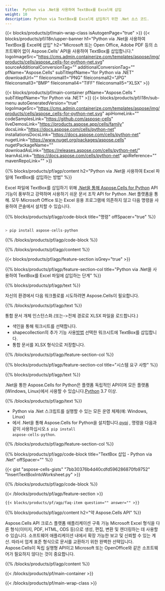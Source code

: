 ```yaml
---
title:  Python via .Net을 사용하여 TextBox를 Excel에 삽입
weight: 10
description: Python via TextBox를 Excel에 삽입하기 위한 .Net 소스 코드.
---
```

{{< blocks/products/pf/main-wrap-class isAutogenPage="true" >}}
{{< blocks/products/pf/i18n/upper-banner h1="Python via .Net을 사용하여 TextBox를 Excel에 삽입" h2="Microsoft 또는 Open Office, Adobe PDF 등의 소프트웨어 없이 Aspose.Cells\' API을 사용하여 TextBox를 삽입합니다." logoImageSrc="https://cms.admin.containerize.com/templates/aspose/img/products/cells/aspose_cells-for-python-net.svg" sourceAdditionalConversionTag="" additionalConversionTag="" pfName="Aspose.Cells" subTitlepfName="for Python via .NET" downloadUrl="" fileiconsmall1="PNG" fileiconsmall2="JPG" fileiconsmall3="BMP" fileiconsmall4="TIFF" fileiconsmall5="XLSX" >}}

{{< blocks/products/pf/main-container pfName="Aspose.Cells " subTitlepfName="for Python via .NET" >}}
{{< blocks/products/pf/i18n/sub-menu autoGeneratedVersion="true" logoImageSrc="https://cms.admin.containerize.com/templates/aspose/img/products/cells/aspose_cells-for-python-net.svg" apiHomeLink="" codeSamplesLink="https://github.com/aspose-cells" liveDemosLink="https://products.aspose.app/cells/family" docsLink="https://docs.aspose.com/cells/python-net" installationsDocsLink="https://docs.aspose.com/cells/python-net" nugetLink="https://www.nuget.org/packages/aspose.cells" nugetPackageName="" downloadAsLink="https://releases.aspose.com/cells/python-net/" learnAsLink="https://docs.aspose.com/cells/python-net" apiReference="" mavenRepoLink="" >}}

{{% blocks/products/pf/agp/content h2="Python via .Net을 사용하여 Excel 파일에 TextBox를 삽입하는 방법" %}}

 Excel 파일에 TextBox를 삽입하기 위해
 [.Net을 통해 Aspose.Cells for Python](https://pypi.org/project/aspose-cells-python/) 
API 기능이 풍부하고 강력하며 사용하기 쉬운 문서 조작 API for Python .Net 플랫폼을 통해. 모두 Microsoft Office 또는 Excel 응용 프로그램에 의존하지 않고 다음 명령을 사용하여 콘솔에서 설치할 수 있습니다.

{{% blocks/products/pf/agp/code-block title="명령" offSpacer="true" %}}

```cs

> pip install aspose-cells-python

```

{{% /blocks/products/pf/agp/code-block %}}

{{% /blocks/products/pf/agp/content %}}

{{< blocks/products/pf/agp/feature-section isGrey="true" >}}

{{% blocks/products/pf/agp/feature-section-col title="Python via .Net을 사용하여 TextBox를 Excel 파일에 삽입하는 단계" %}}

{{% blocks/products/pf/agp/text %}}

자신의 환경에서 다음 워크플로를 시도하려면 Aspose.Cells이 필요합니다.

{{% /blocks/products/pf/agp/text %}}

통합 문서 개체 인스턴스화.(또는->전체 경로로 XLSX 파일을 로드합니다.)
+ 색인을 통해 워크시트를 선택합니다.
 + shapecollection의 추가 기능 사용[방법](https://reference.aspose.com/cells/python-net/aspose.cells.drawing/shapecollection/add_text_box/#int-int-int-int-int-int) 선택한 워크시트에 TextBox를 삽입합니다.
+ 통합 문서를 XLSX 형식으로 저장합니다.

{{% /blocks/products/pf/agp/feature-section-col %}}

{{% blocks/products/pf/agp/feature-section-col title="시스템 요구 사항" %}}

{{% blocks/products/pf/agp/text %}}

 .Net을 통한 Aspose.Cells for Python은 플랫폼 독립적인 API이며 모든 플랫폼(Windows, Linux)에서 사용할 수 있습니다.[Python](https://www.python.org/downloads/) 3.7 이상.
 
{{% /blocks/products/pf/agp/text %}}

-  Python via .Net 스크립트를 실행할 수 있는 모든 운영 체제(예: Windows, Linux)
-  에서 .Net을 통해 Aspose.Cells for Python을 설치합니다.<a href="https://pypi.org/project/aspose-cells-python/">pypi</a> , 명령을 다음과 같이 사용하십시오.<code>$ pip install aspose-cells-python</code>.

{{% /blocks/products/pf/agp/feature-section-col %}}

{{% blocks/products/pf/agp/code-block title="TextBox 삽입 - Python via .Net" offSpacer="" %}}

{{< gist "aspose-cells-gists" "7bb30376b4d40cdfd596286870fb9752" "InsertTextBoxIntoWorksheet.py" >}}

{{% /blocks/products/pf/agp/code-block %}}

{{< /blocks/products/pf/agp/feature-section >}}

    {{< blocks/products/pf/agp/faq-item question="" answer="" >}}
 

<!-- aboutfile Starts -->

{{% blocks/products/pf/agp/content h2="약 Aspose.Cells API" %}}

Aspose.Cells API 크로스 플랫폼 애플리케이션 구축 가능 Microsoft Excel 형식을 다른 형식(이미지, PDF, HTML, ODS 등)으로 생성, 편집, 변환 및 렌더링하는 데 사용할 수 있습니다. 소프트웨어 애플리케이션 내에서 확장 가능한 보고 및 신뢰할 수 있는 계산. 따라서 업계 표준 형식으로 문서를 교환하기 위한 완벽한 선택입니다. Aspose.Cells이 독립 실행형 API이고 Microsoft 또는 OpenOffice와 같은 소프트웨어가 필요하지 않다는 것이 중요합니다.

{{% /blocks/products/pf/agp/content %}}



<!-- aboutfile Ends -->
<!--
{{< blocks/products/pf/agp/other-supported-section title="Other Supported Splitting Formats" subTitle="Using C#, One can also split large file into chunks of many other file formats including." >}}

{{< blocks/products/pf/agp/other-supported-section-item href="https://products.aspose.com/cells/net/splitter/ods/" name="ODS" description="OpenDocument Spreadsheet File" >}}
{{< blocks/products/pf/agp/other-supported-section-item href="https://products.aspose.com/cells/net/splitter/xls/" name="XLS" description="Excel Binary Format" >}}
{{< blocks/products/pf/agp/other-supported-section-item href="https://products.aspose.com/cells/net/splitter/xlsb/" name="XLSB" description="Binary Excel Workbook File" >}}
{{< blocks/products/pf/agp/other-supported-section-item href="https://products.aspose.com/cells/net/splitter/xlsm/" name="XLSM" description="Spreasheet File" >}}

{{< /blocks/products/pf/agp/other-supported-section >}}

-->

{{< /blocks/products/pf/main-container >}}
    
{{< /blocks/products/pf/main-wrap-class >}}
